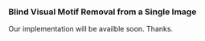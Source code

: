 ### Blind Visual Motif Removal from a Single Image

Our implementation will be availble soon. Thanks.
